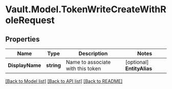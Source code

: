 # Vault.Model.TokenWriteCreateWithRoleRequest

## Properties

Name | Type | Description | Notes
------------ | ------------- | ------------- | -------------
**DisplayName** | **string** | Name to associate with this token | [optional] **EntityAlias** | **string** | Name of the entity alias to associate with this token | [optional] **ExplicitMaxTtl** | **string** | Explicit Max TTL of this token | [optional] **Id** | **string** | Value for the token | [optional] **Metadata** | **Object** | Arbitrary key&#x3D;value metadata to associate with the token | [optional] **NoDefaultPolicy** | **bool** | Do not include default policy for this token | [optional] **NoParent** | **bool** | Create the token with no parent | [optional] **NumUses** | **int** | Max number of uses for this token | [optional] **Period** | **string** | Renew period | [optional] **Policies** | **List&lt;string&gt;** | List of policies for the token | [optional] **Renewable** | **bool** | Allow token to be renewed past its initial TTL up to system/mount maximum TTL | [optional] **Ttl** | **string** | Time to live for this token | [optional] **Type** | **string** | Token type | [optional] 

[[Back to Model list]](../README.md#documentation-for-models) [[Back to API list]](../README.md#documentation-for-api-endpoints) [[Back to README]](../README.md)


